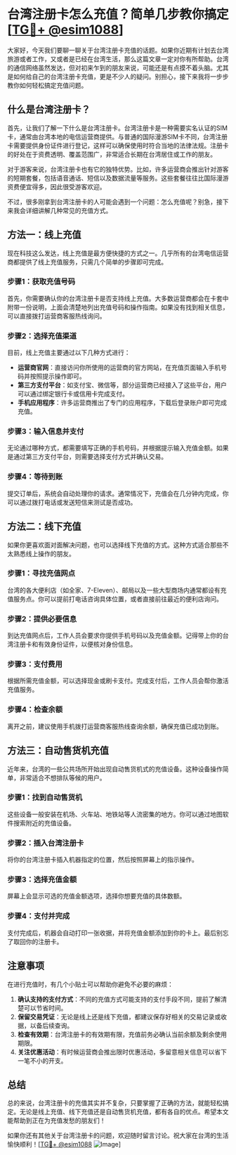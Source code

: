 # 台湾注册卡怎么充值？简单几步教你搞定[[TG💪+ @esim1088](https://t.me/s/esim1088)]

大家好，今天我们要聊一聊关于台湾注册卡充值的话题。如果你近期有计划去台湾旅游或者工作，又或者是已经在台湾生活，那么这篇文章一定对你有所帮助。台湾的通信网络虽然发达，但对初来乍到的朋友来说，可能还是有点摸不着头脑。尤其是如何给自己的台湾注册卡充值，更是不少人的疑问。别担心，接下来我将一步步教你如何轻松搞定充值问题。

## 什么是台湾注册卡？

首先，让我们了解一下什么是台湾注册卡。台湾注册卡是一种需要实名认证的SIM卡，通常由台湾本地的电信运营商提供。与普通的国际漫游SIM卡不同，台湾注册卡需要提供身份证件进行登记，这样可以确保使用时符合当地的法律法规。注册卡的好处在于资费透明、覆盖范围广，非常适合长期在台湾居住或工作的朋友。

对于游客来说，台湾注册卡也有它的独特优势。比如，许多运营商会推出针对游客的短期套餐，包括语音通话、短信以及数据流量等服务。这些套餐往往比国际漫游资费便宜得多，因此很受游客欢迎。

不过，很多刚拿到台湾注册卡的人可能会遇到一个问题：怎么充值呢？别急，接下来我会详细讲解几种常见的充值方式。

## 方法一：线上充值

现在科技这么发达，线上充值是最方便快捷的方式之一。几乎所有的台湾电信运营商都提供了线上充值服务，只需几个简单的步骤即可完成。

### 步骤1：获取充值号码

首先，你需要确认你的台湾注册卡是否支持线上充值。大多数运营商都会在卡套中附带一份说明，上面会清楚地列出充值号码和操作指南。如果没有找到相关信息，可以直接拨打运营商客服热线询问。

### 步骤2：选择充值渠道

目前，线上充值主要通过以下几种方式进行：
- **运营商官网**：直接访问你所使用的运营商的官方网站，在充值页面输入手机号码并按照提示操作即可。
- **第三方支付平台**：如支付宝、微信等，部分运营商已经接入了这些平台，用户可以通过绑定银行卡或信用卡完成支付。
- **手机应用程序**：许多运营商推出了专门的应用程序，下载后登录账户即可完成充值。

### 步骤3：输入信息并支付

无论通过哪种方式，都需要填写正确的手机号码，并根据提示输入充值金额。如果是通过第三方支付平台，则需要选择支付方式并确认交易。

### 步骤4：等待到账

提交订单后，系统会自动处理你的请求。通常情况下，充值会在几分钟内完成，你可以通过拨打电话或发送短信来测试是否成功。

## 方法二：线下充值

如果你更喜欢面对面解决问题，也可以选择线下充值的方式。这种方式适合那些不太熟悉线上操作的朋友。

### 步骤1：寻找充值网点

台湾的各大便利店（如全家、7-Eleven）、邮局以及一些大型商场内通常都设有充值服务点。你可以提前打电话咨询具体位置，或者直接前往最近的便利店询问。

### 步骤2：提供必要信息

到达充值网点后，工作人员会要求你提供手机号码以及充值金额。记得带上你的台湾注册卡和有效身份证件，以便核对身份信息。

### 步骤3：支付费用

根据所需充值金额，可以选择现金或刷卡支付。完成支付后，工作人员会帮你激活充值服务。

### 步骤4：检查余额

离开之前，建议使用手机拨打运营商客服热线查询余额，确保充值已成功到账。

## 方法三：自动售货机充值

近年来，台湾的一些公共场所开始出现自动售货机式的充值设备。这种设备操作简单，非常适合不想排队等候的用户。

### 步骤1：找到自动售货机

这些设备一般安装在机场、火车站、地铁站等人流密集的地方。你可以通过地图软件搜索附近的充值设备。

### 步骤2：插入台湾注册卡

将你的台湾注册卡插入机器指定的位置，然后按照屏幕上的指示操作。

### 步骤3：选择充值金额

屏幕上会显示可选的充值金额选项，选择你想要充值的具体数额。

### 步骤4：支付并完成

支付完成后，机器会自动打印一张收据，并将充值金额添加到你的卡上。最后别忘了取回你的注册卡。

## 注意事项

在进行充值时，有几个小贴士可以帮助你避免不必要的麻烦：

1. **确认支持的支付方式**：不同的充值方式可能支持的支付手段不同，提前了解清楚可以节省时间。
2. **保留交易凭证**：无论是线上还是线下充值，都建议保存好相关的交易记录或收据，以备后续查询。
3. **检查有效期**：台湾注册卡的有效期有限，充值前务必确认当前余额及剩余使用期限。
4. **关注优惠活动**：有时候运营商会推出限时优惠活动，多留意相关信息可以省下一笔不小的开支。

## 总结

总的来说，台湾注册卡的充值其实并不复杂，只要掌握了正确的方法，就能轻松搞定。无论是线上充值、线下充值还是自动售货机充值，都有各自的优点。希望本文能帮助到正在为充值发愁的朋友们！

如果你还有其他关于台湾注册卡的问题，欢迎随时留言讨论。祝大家在台湾的生活愉快顺利！[[TG💪+ @esim1088](https://t.me/s/esim1088) ![Image](https://i.postimg.cc/4NQfJmqS/Snipaste-2025-05-13-00-14-12.png)]